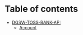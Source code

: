 # Table of contents

* [DGSW-TOSS-BANK-API](README.md)
  * [Account](dgsw-toss-bank-api/account.md)
